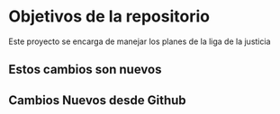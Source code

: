 # Objetivos de la repositorio

Este proyecto se encarga de manejar los planes de la liga de la justicia

## Estos cambios son nuevos

## Cambios Nuevos desde Github
